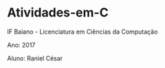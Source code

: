 # Atividades-em-C
IF Baiano - Licenciatura em Ciências da Computação

Ano: 2017

Aluno: Raniel César
